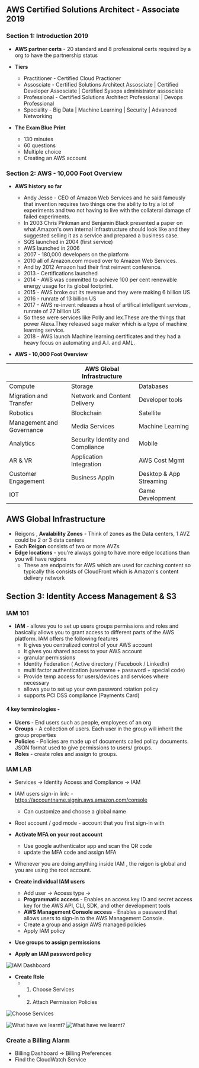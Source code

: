 ## AWS Certified Solutions Architect - Associate 2019
### Section 1: Introduction 2019

* **AWS partner certs** - 20 standard and 8 professional certs required by a org to have the partnership status
* **Tiers**
  * Practitioner - Certified Cloud Practioner 
  * Assosciate - Certified Solutions Architect Assosciate | Certified Developer Assosciate | Certified Sysops administrator assosciate
  * Professional - Certified Solutions Architect Professional | Devops Professional 
  * Speciality - Big Data | Machine Learning | Security | Advanced Networking

* **The Exam Blue Print**
  * 130 minutes
  * 60 questions 
  * Multiple choice
  * Creating an AWS account 

### Section 2: AWS - 10,000 Foot Overview

* **AWS history so far**
  * Andy Jesse - CEO of Amazon Web Services and he said famously that invention requires two things one the ability to try a lot of experiments and two not having to live with the collateral damage of failed experiments.
  * In 2003 Chris Pinkman and Benjamin Black presented a paper on what Amazon's own internal infrastructure should look like and they suggested selling it as a service and prepared a business case.
  * SQS launched in 2004 (first service)
  * AWS launched in 2006 
  * 2007 - 180,000 developers on the platform
  * 2010 all of Amazon.com moved over to Amazon Web Services.
  * And by 2012 Amazon had their first reinvent conference.
  * 2013 - Certifications launched
  * 2014 - AWS was committed to achieve 100 per cent renewable energy usage for its global footprint.
  * 2015  - AWS broke out its revenue and they were making 6 billion US
  * 2016 - runrate of 13 billion US
  * 2017 - AWS re-invent releases a host of artifical intelligent services , runrate of 27 billion US
  * So these were services like Polly and lex.These are the things that power Alexa.They released sage maker which is a type of machine learning service.
  * 2018 - AWS launch Machine learning certificates and they had a heavy focus on automating and A.I. and AML.
  
 * **AWS - 10,000 Foot Overview**

|                        | AWS Global Infrastructure                    |                           | 
|------------------------|----------------------------------------------|---------------------------|
| Compute                | Storage                                      | Databases                 |
| Migration and Transfer | Network and Content Delivery | Developer tools | 
| Robotics | Blockchain | Satellite | 
| Management and Governance | Media Services | Machine Learning | 
| Analytics | Security Identity and Compliance | Mobile |
| AR & VR | Application Integration | AWS Cost Mgmt |
| Customer Engagement | Business Appln | Desktop & App Streaming |
| IOT |  | Game Development |

## AWS Global Infrastructure
* Reigons , **Avalability Zones** - Think of zones as the Data centers, 1 AVZ could be 2 or 3 data centers
* Each **Reigon** consists of two or more AVZs
* **Edge locations** - you're always going to have more edge locations than you will have regions
  * These are endpoints for AWS which are used for caching content so typically this consists of CloudFront which is Amazon's content delivery network 
    
##  Section 3: Identity Access Management & S3

### IAM 101

* **IAM** - allows you to set up users groups permissions and roles and basically allows you to grant access to different parts of
the AWS platform. IAM offers the following features 
  * It gives you centralized control of your AWS account 
  * It gives you shared access to your AWS account 
  * granular permissions
  * Identity Federation ( Active directory / Facebook / LinkedIn)
  * multi factor authentication (username + password + special code)
  * Provide temp access for users/devices and services where necessary
  * allows you to set up your own password rotation policy 
  * supports PCI DSS compliance (Payments Card)
  
#### 4 key terminologies - 
  * **Users** - End users such as people, employees of an org
  * **Groups** - A collection of users. Each user in the group will inherit the group properties
  * **Policies** - Policies are made up of documents called policy documents. JSON format used to give permissions to users/ groups.
  * **Roles** - create roles and assign to groups.
  
 ### IAM LAB
 
 * Services -> Identity Access and Compliance -> IAM
 * IAM users sign-in link: - https://accountname.signin.aws.amazon.com/console
   * Can customize and choose a global name
 * Root account / god mode - account that you first sign-in with 
 * **Activate MFA on your root account**
   * Use google authenticator app and scan the QR code 
   * update the MFA code and assign MFA
 * Whenever you are doing anything inside IAM , the reigon is global and you are using the root account.
 
 * **Create individual IAM users**
   * Add user -> Access type -> 
   * **Programmatic access** - Enables an access key ID and secret access key for the AWS API, CLI, SDK, and other development tools
   * **AWS Management Console access** - Enables a password that allows users to sign-in to the AWS Management Console.
   * Create a group and assign AWS managed policies
   * Apply IAM policy
 * **Use groups to assign permissions**
 * **Apply an IAM password policy**

![IAM Dashboard](https://user-images.githubusercontent.com/8856857/61251611-538e0b00-a79e-11e9-8eef-ffd406943de9.PNG)

 * **Create Role**
   * 1. Choose Services
   * 2. Attach Permission Policies
   
![Choose Services](https://user-images.githubusercontent.com/8856857/61251943-4e7d8b80-a79f-11e9-86a8-eedd9c6f5b99.png)

![What have we learnt?](https://user-images.githubusercontent.com/8856857/61252484-095a5900-a7a1-11e9-96bc-06800ef2a54a.png)
![What have we learnt?](https://user-images.githubusercontent.com/8856857/61252643-8980be80-a7a1-11e9-8cfe-5a5f5ba823df.png)

### Create a Billing Alarm
* Billing Dashboard -> Billing Preferences 
* Find the CloudWatch Service
